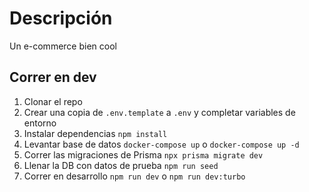 # Descripción

Un e-commerce bien cool

## Correr en dev

1. Clonar el repo
2. Crear una copia de `.env.template` a `.env` y completar variables de entorno
3. Instalar dependencias `npm install`
4. Levantar base de datos `docker-compose up` o `docker-compose up -d`
5. Correr las migraciones de Prisma `npx prisma migrate dev`
6. Llenar la DB con datos de prueba `npm run seed`
7. Correr en desarrollo `npm run dev` o `npm run dev:turbo`
